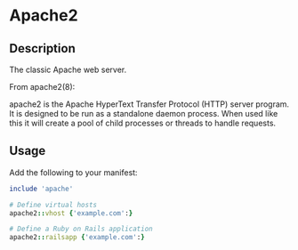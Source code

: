 # Apache2 #
## Description ##
The classic Apache web server.

From apache2(8):

apache2 is the Apache HyperText Transfer Protocol (HTTP) server program. It is designed to be run as a standalone daemon process. When used
like this it will create a pool of child processes or threads to handle requests.

## Usage ##
Add the following to your manifest:
```ruby
include 'apache'

# Define virtual hosts
apache2::vhost {'example.com':}

# Define a Ruby on Rails application
apache2::railsapp {'example.com':}
```

